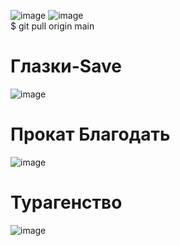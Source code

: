 ![image](https://user-images.githubusercontent.com/39220694/194047729-b2ec4830-3c98-4617-b4c1-d3c04663b385.png)
![image](https://user-images.githubusercontent.com/39220694/194047745-2813a7e9-5979-46d0-a9b6-dd1f16e8c66c.png) <br>
$ git pull origin main

# Глазки-Save
![image](https://user-images.githubusercontent.com/39220694/194815984-b9a51734-e877-4734-ae95-83e421ae8580.png)

# Прокат Благодать
![image](https://user-images.githubusercontent.com/39220694/197711728-fb47b826-6752-4eed-8ddb-6eb7a207fbeb.png)

# Турагенство
![image](https://user-images.githubusercontent.com/39220694/197469983-ec2c7d9c-e5bd-4383-a4b7-221592494093.png)
